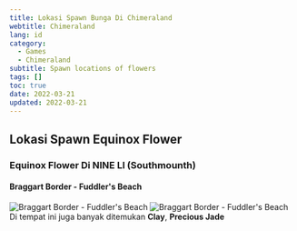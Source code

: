 ```yaml
---
title: Lokasi Spawn Bunga Di Chimeraland
webtitle: Chimeraland
lang: id
category:
  - Games
  - Chimeraland
subtitle: Spawn locations of flowers
tags: []
toc: true
date: 2022-03-21
updated: 2022-03-21
---
```


## Lokasi Spawn Equinox Flower
### Equinox Flower Di NINE LI (Southmounth)
#### Braggart Border - Fuddler's Beach
![Braggart Border - Fuddler's Beach](https://user-images.githubusercontent.com/12471057/159218222-06251518-afff-4598-b9c5-db91e69a6bd5.png)
![Braggart Border - Fuddler's Beach](https://user-images.githubusercontent.com/12471057/159218262-4c315ef8-6746-4668-8d85-6530e4099a01.png)
Di tempat ini juga banyak ditemukan **Clay**, **Precious Jade**
